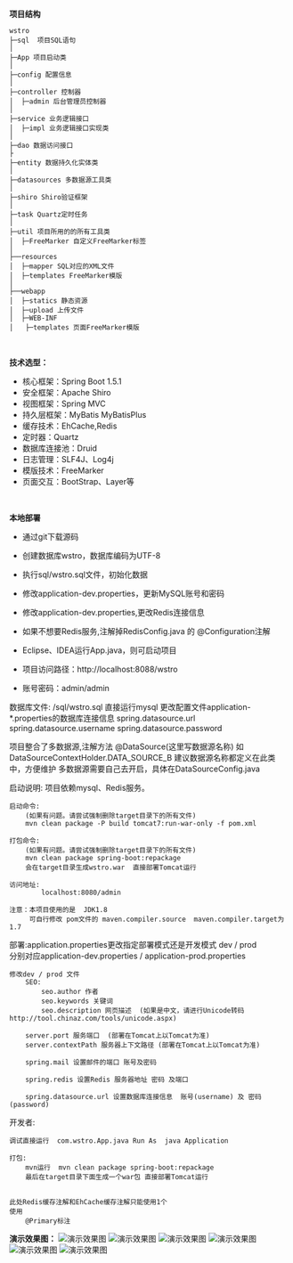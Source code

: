 **项目结构** 
```
wstro
├─sql  项目SQL语句
│ 
├─App 项目启动类
│
├─config 配置信息
│
├─controller 控制器
│  ├─admin 后台管理员控制器
│ 
├─service 业务逻辑接口
│  ├─impl 业务逻辑接口实现类
│
├─dao 数据访问接口
├
├─entity 数据持久化实体类
│
├─datasources 多数据源工具类
│
├─shiro Shiro验证框架
│ 
├─task Quartz定时任务
│ 
├─util 项目所用的的所有工具类
│  ├─FreeMarker 自定义FreeMarker标签
│  
├──resources 
│  ├─mapper SQL对应的XML文件
│  ├─templates FreeMarker模版
│  
├──webapp
│  ├─statics 静态资源
│  ├─upload 上传文件
│  ├─WEB-INF
│	├─templates 页面FreeMarker模版

```
<br> 


**技术选型：** 
- 核心框架：Spring Boot 1.5.1
- 安全框架：Apache Shiro
- 视图框架：Spring MVC
- 持久层框架：MyBatis MyBatisPlus
- 缓存技术：EhCache,Redis
- 定时器：Quartz
- 数据库连接池：Druid
- 日志管理：SLF4J、Log4j
- 模版技术：FreeMarker
- 页面交互：BootStrap、Layer等
<br> 


 **本地部署**
- 通过git下载源码
- 创建数据库wstro，数据库编码为UTF-8
- 执行sql/wstro.sql文件，初始化数据
- 修改application-dev.properties，更新MySQL账号和密码

- 修改application-dev.properties,更改Redis连接信息
- 如果不想要Redis服务,注解掉RedisConfig.java	的 @Configuration注解

- Eclipse、IDEA运行App.java，则可启动项目
- 项目访问路径：http://localhost:8088/wstro
- 账号密码：admin/admin



数据库文件: /sql/wstro.sql  直接运行mysql
   			更改配置文件application-*.properties的数据库连接信息
			spring.datasource.url
			spring.datasource.username
			spring.datasource.password
			
项目整合了多数据源,注解方法  @DataSource(这里写数据源名称) 如 DataSourceContextHolder.DATA_SOURCE_B 建议数据源名称都定义在此类中，方便维护
多数据源需要自己去开启，具体在DataSourceConfig.java
						


启动说明:
	项目依赖mysql、Redis服务。

	启动命令:
		(如果有问题。请尝试强制删除target目录下的所有文件)
		mvn clean package -P build tomcat7:run-war-only -f pom.xml
	
	打包命令:
		(如果有问题。请尝试强制删除target目录下的所有文件)
		mvn clean package spring-boot:repackage
		会在target目录生成wstro.war  直接部署Tomcat运行
	
	访问地址:
			localhost:8080/admin
			
	注意：本项目使用的是  JDK1.8 
		 可自行修改 pom文件的 maven.compiler.source  maven.compiler.target为1.7




部署:application.properties更改指定部署模式还是开发模式 dev / prod  
        分别对应application-dev.properties  /  application-prod.properties


	修改dev / prod 文件 
		SEO:
			seo.author 作者
			seo.keywords 关键词
			seo.description 网页描述  (如果是中文，请进行Unicode转码  http://tool.chinaz.com/tools/unicode.aspx)
		
		server.port 服务端口  (部署在Tomcat上以Tomcat为准)
		server.contextPath 服务器上下文路径 (部署在Tomcat上以Tomcat为准)
		
		spring.mail 设置邮件的端口 账号及密码
		
		spring.redis 设置Redis 服务器地址 密码 及端口
		
		spring.datasource.url 设置数据库连接信息  账号(username) 及 密码(password)


开发者:
	
	调试直接运行  com.wstro.App.java Run As  java Application
	
	打包:
		mvn运行  mvn clean package spring-boot:repackage
		最后在target目录下面生成一个war包 直接部署Tomcat运行
	
	
	此处Redis缓存注解和EhCache缓存注解只能使用1个
	使用
		@Primary标注




**演示效果图：**
![演示效果图](https://raw.githubusercontent.com/JoeyBling/JoeyBling.github.io/master/screenshots/20170711085331.png "在这里输入图片标题")
![演示效果图](https://raw.githubusercontent.com/JoeyBling/JoeyBling.github.io/master/screenshots/20170711085520.png "在这里输入图片标题")
![演示效果图](https://github.com/JoeyBling/JoeyBling.github.io/blob/master/screenshots/20170711093453.png?raw=true "在这里输入图片标题")
![演示效果图](https://raw.githubusercontent.com/JoeyBling/JoeyBling.github.io/master/screenshots/20170711093508.png "在这里输入图片标题")
![演示效果图](https://raw.githubusercontent.com/JoeyBling/JoeyBling.github.io/master/screenshots/20170711093523.png "在这里输入图片标题")
![演示效果图](https://raw.githubusercontent.com/JoeyBling/JoeyBling.github.io/master/screenshots/20170711093544.png "在这里输入图片标题")
